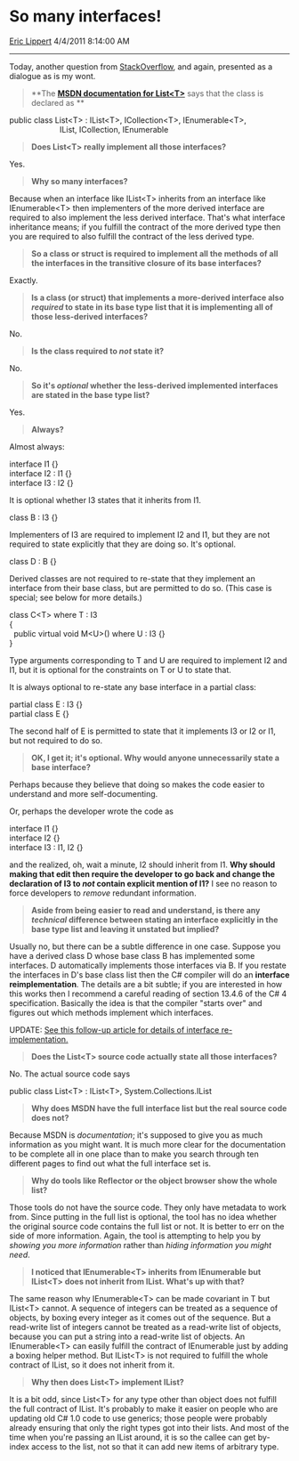 # So many interfaces\!

[Eric Lippert](https://social.msdn.microsoft.com/profile/Eric%20Lippert) 4/4/2011 8:14:00 AM

-----

Today, another question from [StackOverflow](http://stackoverflow.com/questions/4817369/), and again, presented as a dialogue as is my wont.

> **The **[**MSDN documentation for List\<T\>**](http://msdn.microsoft.com/en-us/library/6sh2ey19.aspx#Y159)** says that the class is declared as **

public class List\<T\> : IList\<T\>, ICollection\<T\>, IEnumerable\<T\>,  
                       IList, ICollection, IEnumerable

> **Does List\<T\> really implement all those interfaces?**

Yes.

> **Why so many interfaces?**

Because when an interface like IList\<T\> inherits from an interface like IEnumerable\<T\> then implementers of the more derived interface are required to also implement the less derived interface. That's what interface inheritance means; if you fulfill the contract of the more derived type then you are required to also fulfill the contract of the less derived type.

> **So a class or struct is required to implement all the methods of all the interfaces in the transitive closure of its base interfaces?**

Exactly.

> **Is a class (or struct) that implements a more-derived interface also *required* to state in its base type list that it is implementing all of those less-derived interfaces?**

No.

> **Is the class required to *not* state it?**

No.

> **So it's *optional* whether the less-derived implemented interfaces are stated in the base type list?**

Yes.

> **Always?**

Almost always:

interface I1 {}  
interface I2 : I1 {}  
interface I3 : I2 {}

It is optional whether I3 states that it inherits from I1.

class B : I3 {}

Implementers of I3 are required to implement I2 and I1, but they are not required to state explicitly that they are doing so. It's optional.

class D : B {}

Derived classes are not required to re-state that they implement an interface from their base class, but are permitted to do so. (This case is special; see below for more details.)

class C\<T\> where T : I3  
{  
  public virtual void M\<U\>() where U : I3 {}  
}

Type arguments corresponding to T and U are required to implement I2 and I1, but it is optional for the constraints on T or U to state that.

It is always optional to re-state any base interface in a partial class:

partial class E : I3 {}  
partial class E {}

The second half of E is permitted to state that it implements I3 or I2 or I1, but not required to do so.

> **OK, I get it; it's optional. Why would anyone unnecessarily state a base interface?**

Perhaps because they believe that doing so makes the code easier to understand and more self-documenting.

Or, perhaps the developer wrote the code as

interface I1 {}  
interface I2 {}  
interface I3 : I1, I2 {}

and the realized, oh, wait a minute, I2 should inherit from I1. **Why should making that edit then require the developer to go back and change the declaration of I3 to *not* contain explicit mention of I1?** I see no reason to force developers to *remove* redundant information.

> **Aside from being easier to read and understand, is there any *technical* difference between stating an interface explicitly in the base type list and leaving it unstated but implied?**

Usually no, but there can be a subtle difference in one case. Suppose you have a derived class D whose base class B has implemented some interfaces. D automatically implements those interfaces via B. If you restate the interfaces in D's base class list then the C\# compiler will do an **interface reimplementation**. The details are a bit subtle; if you are interested in how this works then I recommend a careful reading of section 13.4.6 of the C\# 4 specification. Basically the idea is that the compiler "starts over" and figures out which methods implement which interfaces.

UPDATE: [See this follow-up article for details of interface re-implementation.](http://blogs.msdn.com/b/ericlippert/archive/2011/12/08/so-many-interfaces-part-two.aspx)

> **Does the List\<T\> source code actually state all those interfaces?**

No. The actual source code says

public class List\<T\> : IList\<T\>, System.Collections.IList

> **Why does MSDN have the full interface list but the real source code does not?**

Because MSDN is *documentation*; it's supposed to give you as much information as you might want. It is much more clear for the documentation to be complete all in one place than to make you search through ten different pages to find out what the full interface set is.

> **Why do tools like Reflector or the object browser show the whole list?**

Those tools do not have the source code. They only have metadata to work from. Since putting in the full list is optional, the tool has no idea whether the original source code contains the full list or not. It is better to err on the side of more information. Again, the tool is attempting to help you by *showing you more information* rather than *hiding information you might need*.

> **I noticed that IEnumerable\<T\> inherits from IEnumerable but IList\<T\> does not inherit from IList. What's up with that?** 

The same reason why IEnumerable\<T\> can be made covariant in T but IList\<T\> cannot. A sequence of integers can be treated as a sequence of objects, by boxing every integer as it comes out of the sequence. But a read-write list of integers cannot be treated as a read-write list of objects, because you can put a string into a read-write list of objects. An IEnumerable\<T\> can easily fulfill the contract of IEnumerable just by adding a boxing helper method. But IList\<T\> is not required to fulfill the whole contract of IList, so it does not inherit from it.

> **Why then does List\<T\> implement IList?**

It is a bit odd, since List\<T\> for any type other than object does not fulfill the full contract of IList. It's probably to make it easier on people who are updating old C\# 1.0 code to use generics; those people were probably already ensuring that only the right types got into their lists. And most of the time when you're passing an IList around, it is so the callee can get by-index access to the list, not so that it can add new items of arbitrary type.

